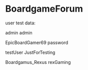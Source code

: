 # BoardgameForum

user test data:

admin
admin

EpicBoardGamer69
password

testUser
JustForTesting

Boardgamus_Rexus
rexGaming
